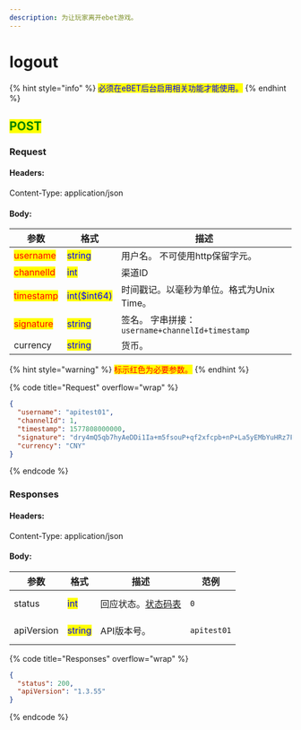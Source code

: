 ```yaml
---
description: 为让玩家离开ebet游戏。
---
```


# logout

{% hint style="info" %}
<mark style="color:blue;">必须在eBET后台启用相关功能才能使用。</mark>
{% endhint %}

## <mark style="color:green;">POST</mark>

### **Request**

#### Headers:

Content-Type: application/json

#### Body:

| 参数                                        | 格式                                           | 描述                                      |
| ----------------------------------------- | -------------------------------------------- | --------------------------------------- |
| <mark style="color:red;">username</mark>  | <mark style="color:blue;">string</mark>      | 用户名。 不可使用http保留字元。                      |
| <mark style="color:red;">channelId</mark> | <mark style="color:blue;">int</mark>         | 渠道ID                                    |
| <mark style="color:red;">timestamp</mark> | <mark style="color:blue;">int($int64)</mark> | 时间戳记。以毫秒为单位。格式为Unix Time。               |
| <mark style="color:red;">signature</mark> | <mark style="color:blue;">string</mark>      | 签名。 字串拼接：`username+channelId+timestamp` |
| currency                                  | <mark style="color:blue;">string</mark>      | 货币。                                     |

{% hint style="warning" %}
<mark style="color:red;">标示红色为必要参数。</mark>
{% endhint %}

{% code title="Request" overflow="wrap" %}
```json
{
  "username": "apitest01",
  "channelId": 1,
  "timestamp": 1577808000000,
  "signature": "dry4mQ5qb7hyAeDDi1Ia+m5fsouP+qf2xfcpb+nP+La5yEMbYuHRz7Fge2OTgVi7DttC8p+Aiedfnnu42ii2lQ==",
  "currency": "CNY"
}
```
{% endcode %}

### **Responses**

#### Headers:

Content-Type: application/json

#### Body:

<table><thead><tr><th>参数</th><th>格式</th><th>描述</th><th data-hidden>范例</th></tr></thead><tbody><tr><td>status</td><td><mark style="color:blue;">int</mark></td><td>回应状态。<a href="../../ebet-xiang-ying-zhuang-tai-ma.md">状态码表</a></td><td><pre><code>0
</code></pre></td></tr><tr><td>apiVersion</td><td><mark style="color:blue;">string</mark></td><td>API版本号。</td><td><pre><code>apitest01
</code></pre></td></tr></tbody></table>

{% code title="Responses" overflow="wrap" %}
```json
{
  "status": 200,
  "apiVersion": "1.3.55"
}
```
{% endcode %}
